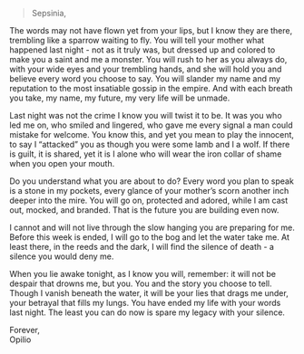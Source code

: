 > Sepsinia,
> 
The words may not have flown yet from your lips, but I know they are there, trembling like a sparrow waiting to fly. You will tell your mother what happened last night - not as it truly was, but dressed up and colored to make you a saint and me a monster. You will rush to her as you always do, with your wide eyes and your trembling hands, and she will hold you and believe every word you choose to say. You will slander my name and my reputation to the most insatiable gossip in the empire. And with each breath you take, my name, my future, my very life will be unmade.
>
Last night was not the crime I know you will twist it to be. It was you who led me on, who smiled and lingered, who gave me every signal a man could mistake for welcome. You know this, and yet you mean to play the innocent, to say I “attacked” you as though you were some lamb and I a wolf. If there is guilt, it is shared, yet it is I alone who will wear the iron collar of shame when you open your mouth.
>
Do you understand what you are about to do? Every word you plan to speak is a stone in my pockets, every glance of your mother’s scorn another inch deeper into the mire. You will go on, protected and adored, while I am cast out, mocked, and branded. That is the future you are building even now.
>
I cannot and will not live through the slow hanging you are preparing for me. Before this week is ended, I will go to the bog and let the water take me. At least there, in the reeds and the dark, I will find the silence of death - a silence you would deny me.
>
When you lie awake tonight, as I know you will, remember: it will not be despair that drowns me, but you. You and the story you choose to tell. Though I vanish beneath the water, it will be your lies that drags me under, your betrayal that fills my lungs. You have ended my life with your words last night. The least you can do now is spare my legacy with your silence. 
>
Forever,  
Opilio